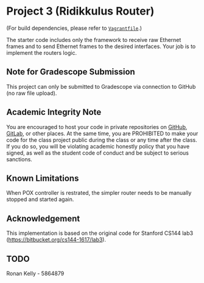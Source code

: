 Project 3 (Ridikkulus Router)
=============================

(For build dependencies, please refer to [`Vagrantfile`](Vagrantfile).)

The starter code includes only the framework to receive raw Ethernet frames and to send Ethernet frames to the desired interfaces.  Your job is to implement the routers logic.

## Note for Gradescope Submission

This project can only be submitted to Gradescope via connection to GitHub (no raw file upload).

## Academic Integrity Note

You are encouraged to host your code in private repositories on [GitHub](https://github.com/), [GitLab](https://gitlab.com), or other places.  At the same time, you are PROHIBITED to make your code for the class project public during the class or any time after the class.  If you do so, you will be violating academic honestly policy that you have signed, as well as the student code of conduct and be subject to serious sanctions.

## Known Limitations

When POX controller is restrated, the simpler router needs to be manually stopped and started again.

## Acknowledgement

This implementation is based on the original code for Stanford CS144 lab3 (https://bitbucket.org/cs144-1617/lab3).

## TODO

Ronan Kelly - 5864879

